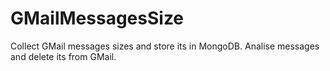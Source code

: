 # GMailMessagesSize
Collect GMail messages sizes and store its in MongoDB.
Analise messages and delete its from GMail.
